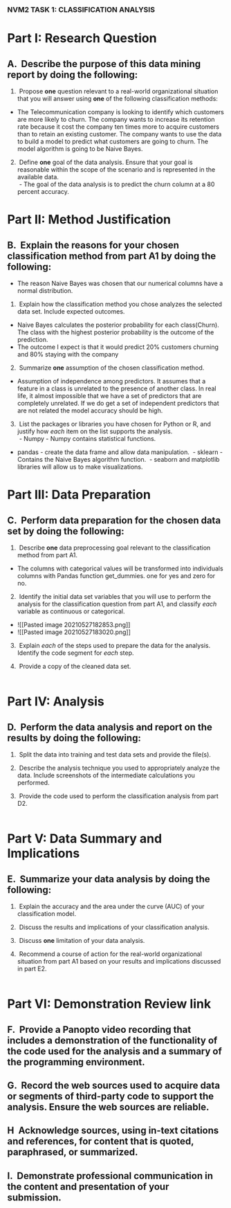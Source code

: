 ### NVM2 TASK 1: CLASSIFICATION ANALYSIS
# **Part I: Research Question**

## A.  Describe the purpose of this data mining report by doing the following:

1.  Propose **one** question relevant to a real-world organizational situation that you will answer using **one** of the following classification methods:
- The Telecommunication company is looking to identify which customers are more likely to churn. The company wants to increase its retention rate because it cost the company ten times more to acquire customers than to retain an existing customer. The company wants to use the data to build a model to predict what customers are going to churn. The model algorithm is going to be Naive Bayes. 

2.  Define **one** goal of the data analysis. Ensure that your goal is reasonable within the scope of the scenario and is represented in the available data.  
 - The goal of the data analysis is to predict the churn column at a 80 percent accuracy.
 

# **Part II: Method Justification**

## B.  Explain the reasons for your chosen classification method from part A1 by doing the following:
- The reason Naive Bayes was chosen that our numerical columns have a normal distribution. 

1.  Explain how the classification method you chose analyzes the selected data set. Include expected outcomes.
- Naive Bayes calculates the posterior probability for each class(Churn). The class with the highest posterior probability is the outcome of the prediction.
- The outcome I expect is that it would predict 20% customers churning and 80% staying with the company  
2.  Summarize **one** assumption of the chosen classification method.
- Assumption of independence among predictors. It assumes that a feature in a class is unrelated to the presence of another class. In real life, it almost impossible that we have a set of predictors that are completely unrelated. If we do get a set of independent predictors that are not related the model accuracy should be high. 
3.  List the packages or libraries you have chosen for Python or R, and justify how _each_ item on the list supports the analysis.  
 - Numpy - Numpy contains statistical functions.
- pandas - create the data frame and allow data manipulation.
 - sklearn -  Contains the Naive Bayes algorithm function.
 - seaborn and matplotlib libraries will allow us to make visualizations. 


# **Part III: Data Preparation**

## C.  Perform data preparation for the chosen data set by doing the following:

1.  Describe **one** data preprocessing goal relevant to the classification method from part A1.
- The columns with categorical values will be transformed into individuals columns with Pandas function get_dummies. one for yes and zero for no.
2.  Identify the initial data set variables that you will use to perform the analysis for the classification question from part A1, and classify _each_ variable as continuous or categorical.
- ![[Pasted image 20210527182853.png]]
- ![[Pasted image 20210527183020.png]]
3.  Explain _each_ of the steps used to prepare the data for the analysis. Identify the code segment for _each_ step.

4.  Provide a copy of the cleaned data set.  
 

# **Part IV: Analysis**

## D.  Perform the data analysis and report on the results by doing the following:

1.  Split the data into training and test data sets and provide the file(s).

2.  Describe the analysis technique you used to appropriately analyze the data. Include screenshots of the intermediate calculations you performed.

3.  Provide the code used to perform the classification analysis from part D2.  
 

# **Part V: Data Summary and Implications**

## E.  Summarize your data analysis by doing the following:

1.  Explain the accuracy and the area under the curve (AUC) of your classification model.

2.  Discuss the results and implications of your classification analysis.

3.  Discuss **one** limitation of your data analysis.

4.  Recommend a course of action for the real-world organizational situation from part A1 based on your results and implications discussed in part E2.  
 

# **Part VI: Demonstration** Review link

## F.  Provide a Panopto video recording that includes a demonstration of the functionality of the code used for the analysis and a summary of the programming environment.

## G.  Record the web sources used to acquire data or segments of third-party code to support the analysis. Ensure the web sources are reliable.

  

## H  Acknowledge sources, using in-text citations and references, for content that is quoted, paraphrased, or summarized.

  

## I.  Demonstrate professional communication in the content and presentation of your submission.